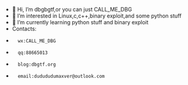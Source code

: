 - 👋  Hi, I’m dbgbgtf,or you can just CALL_ME_DBG
- 👀  I’m interested in Linux,c,c++,binary exploit,and some python stuff
- 🌱  I’m currently learning python stuff and binary exploit
- Contacts:  
-       wx:CALL_ME_DBG  
-       qq:88665013
-       blog:dbgtf.org
-       email:dudududumaxver@outlook.com  
